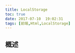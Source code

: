 ```yaml
---
title: LocalStorage
toc: true
date: 2017-07-10  19:02:31
tags: [前端,Html,LocalStorage]
---
```


## 概述

